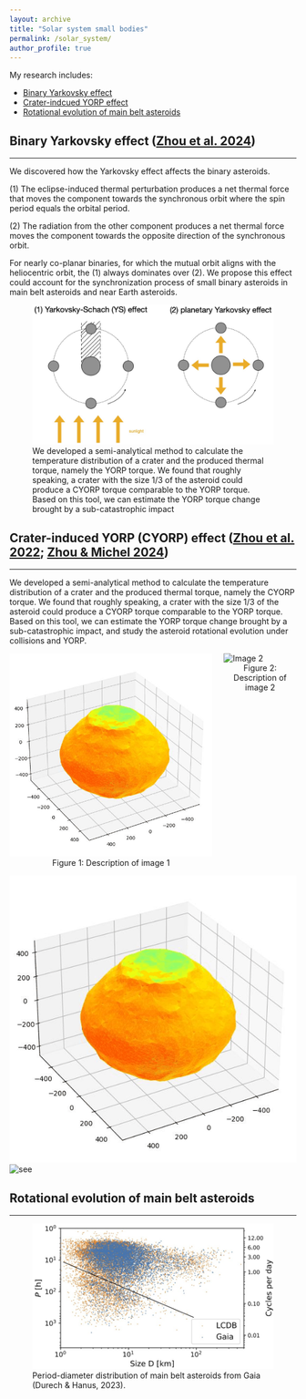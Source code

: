 ```yaml
---
layout: archive
title: "Solar system small bodies"
permalink: /solar_system/
author_profile: true
---
```


My research includes:
* [Binary Yarkovsky effect](#binary-yarkovsky-effect) 
* [Crater-indcued YORP effect](#crater-induced-yorp-cyorp-effect)
* [Rotational evolution of main belt asteroids](#rotational-evolution-of-main-belt-asteroids)

## Binary Yarkovsky effect ([Zhou et al. 2024](https://iopscience.iop.org/article/10.3847/2041-8213/ad4f7f))
-----
We discovered how the Yarkovsky effect affects the binary asteroids.

(1) The eclipse-induced thermal perturbation produces a net thermal force that moves the component towards the synchronous orbit where the spin period equals the orbital period.

(2) The radiation from the other component produces a net thermal force moves the component towards the opposite direction of the synchronous orbit.

For nearly co-planar binaries, for which the mutual orbit aligns with the heliocentric orbit, the (1) always dominates over (2). We propose this effect could account for the synchronization process of small binary asteroids in main belt asteroids and near Earth asteroids. 


<figure>
  <img src="/images/binary_YK.jpg" alt="This is the caption for the image">
  <figcaption>We developed a semi-analytical method to calculate the temperature distribution of a crater and the produced thermal torque, namely the YORP torque. We found that roughly speaking, a crater with the size 1/3 of the asteroid could produce a CYORP torque comparable to the YORP torque. Based on this tool, we can estimate the YORP torque change brought by a sub-catastrophic impact</figcaption>
</figure>



## Crater-induced YORP (CYORP) effect ([Zhou et al. 2022](https://www.aanda.org/articles/aa/abs/2022/12/aa44386-22/aa44386-22.html); [Zhou & Michel 2024](https://www.aanda.org/articles/aa/abs/2024/02/aa46970-23/aa46970-23.html))
-----
We developed a semi-analytical method to calculate the temperature distribution of a crater and the produced thermal torque, namely the CYORP torque. We found that roughly speaking, a crater with the size 1/3 of the asteroid could produce a CYORP torque comparable to the YORP torque. Based on this tool, we can estimate the YORP torque change brought by a sub-catastrophic impact, and study the asteroid rotational evolution under collisions and YORP. 


<div style="display: flex; justify-content: space-between;">
  <div style="margin-right: 10px;">
    <img src="/images/ryugu.gif" alt="Image 1" style="width: 100%;">
    <figcaption style="text-align: center;">Figure 1: Description of image 1</figcaption>
  </div>
  <div style="margin-left: 10px;">
    <img src="/images/no_scatter_selfheating.gif" alt="Image 2" style="width: 100%;">
    <figcaption style="text-align: center;">Figure 2: Description of image 2</figcaption>
  </div>
</div>




![see](/images/ryugu.gif) ![see](/images/no_scatter_selfheating.gif)


## Rotational evolution of main belt asteroids
-----



<figure>
  <img src="/images/spin_distribution.jpg" alt="This is the caption for the image">
  <figcaption>Period-diameter distribution of main belt asteroids from Gaia (Durech & Hanus, 2023).</figcaption>
</figure>



